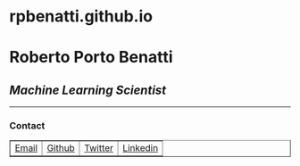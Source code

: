 # rpbenatti.github.io
<h1>Roberto Porto Benatti</h1>
<h2><i>Machine Learning Scientist</i></h2>
<hr/>
<h3>Contact</h3>
<table border="1">
  <tr>
    <td><a href="mailto:rpbenatti@gmail.com">Email</a></td>
    <td><a href="https://github.com/rpbenatti">Github</a></td>
    <td><a href="https://twitter.com/rpbenatti">Twitter</a></td>
    <td><a href="https://www.linkedin.com/in/roberto-porto-benatti">Linkedin</a></td>
  </tr>
</table>
